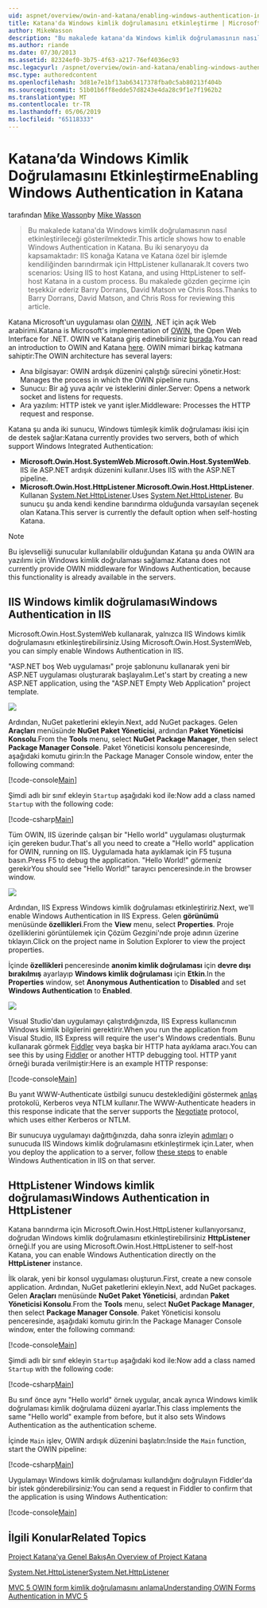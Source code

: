 ```yaml
---
uid: aspnet/overview/owin-and-katana/enabling-windows-authentication-in-katana
title: Katana'da Windows kimlik doğrulamasını etkinleştirme | Microsoft Docs
author: MikeWasson
description: "Bu makalede katana'da Windows kimlik doğrulamasının nasıl etkinleştirileceği gösterilmektedir. Bu iki senaryoyu da kapsamaktadır: IIS konağa Katana ve Kat barındırma için HttpListener kullanarak..."
ms.author: riande
ms.date: 07/30/2013
ms.assetid: 82324ef0-3b75-4f63-a217-76ef4036ec93
msc.legacyurl: /aspnet/overview/owin-and-katana/enabling-windows-authentication-in-katana
msc.type: authoredcontent
ms.openlocfilehash: 3d81e7e1bf13ab63417378fba0c5ab80213f404b
ms.sourcegitcommit: 51b01b6ff8edde57d8243e4da28c9f1e7f1962b2
ms.translationtype: MT
ms.contentlocale: tr-TR
ms.lasthandoff: 05/06/2019
ms.locfileid: "65118333"
---
```

# <a name="enabling-windows-authentication-in-katana"></a><span data-ttu-id="d7861-104">Katana’da Windows Kimlik Doğrulamasını Etkinleştirme</span><span class="sxs-lookup"><span data-stu-id="d7861-104">Enabling Windows Authentication in Katana</span></span>

<span data-ttu-id="d7861-105">tarafından [Mike Wasson](https://github.com/MikeWasson)</span><span class="sxs-lookup"><span data-stu-id="d7861-105">by [Mike Wasson](https://github.com/MikeWasson)</span></span>

> <span data-ttu-id="d7861-106">Bu makalede katana'da Windows kimlik doğrulamasının nasıl etkinleştirileceği gösterilmektedir.</span><span class="sxs-lookup"><span data-stu-id="d7861-106">This article shows how to enable Windows Authentication in Katana.</span></span> <span data-ttu-id="d7861-107">Bu iki senaryoyu da kapsamaktadır: IIS konağa Katana ve Katana özel bir işlemde kendiliğinden barındırmak için HttpListener kullanarak.</span><span class="sxs-lookup"><span data-stu-id="d7861-107">It covers two scenarios: Using IIS to host Katana, and using HttpListener to self-host Katana in a custom process.</span></span> <span data-ttu-id="d7861-108">Bu makalede gözden geçirme için teşekkür ederiz Barry Dorrans, David Matson ve Chris Ross.</span><span class="sxs-lookup"><span data-stu-id="d7861-108">Thanks to Barry Dorrans, David Matson, and Chris Ross for reviewing this article.</span></span>

<span data-ttu-id="d7861-109">Katana Microsoft'un uygulaması olan [OWIN](http://owin.org/), .NET için açık Web arabirimi.</span><span class="sxs-lookup"><span data-stu-id="d7861-109">Katana is Microsoft's implementation of [OWIN](http://owin.org/), the Open Web Interface for .NET.</span></span> <span data-ttu-id="d7861-110">OWIN ve Katana giriş edinebilirsiniz [burada](an-overview-of-project-katana.md).</span><span class="sxs-lookup"><span data-stu-id="d7861-110">You can read an introduction to OWIN and Katana [here](an-overview-of-project-katana.md).</span></span> <span data-ttu-id="d7861-111">OWIN mimari birkaç katmana sahiptir:</span><span class="sxs-lookup"><span data-stu-id="d7861-111">The OWIN architecture has several layers:</span></span>

- <span data-ttu-id="d7861-112">Ana bilgisayar: OWIN ardışık düzenini çalıştığı sürecini yönetir.</span><span class="sxs-lookup"><span data-stu-id="d7861-112">Host: Manages the process in which the OWIN pipeline runs.</span></span>
- <span data-ttu-id="d7861-113">Sunucu: Bir ağ yuva açılır ve isteklerini dinler.</span><span class="sxs-lookup"><span data-stu-id="d7861-113">Server: Opens a network socket and listens for requests.</span></span>
- <span data-ttu-id="d7861-114">Ara yazılım: HTTP istek ve yanıt işler.</span><span class="sxs-lookup"><span data-stu-id="d7861-114">Middleware: Processes the HTTP request and response.</span></span>

<span data-ttu-id="d7861-115">Katana şu anda iki sunucu, Windows tümleşik kimlik doğrulaması ikisi için de destek sağlar:</span><span class="sxs-lookup"><span data-stu-id="d7861-115">Katana currently provides two servers, both of which support Windows Integrated Authentication:</span></span>

- <span data-ttu-id="d7861-116">**Microsoft.Owin.Host.SystemWeb**.</span><span class="sxs-lookup"><span data-stu-id="d7861-116">**Microsoft.Owin.Host.SystemWeb**.</span></span> <span data-ttu-id="d7861-117">IIS ile ASP.NET ardışık düzenini kullanır.</span><span class="sxs-lookup"><span data-stu-id="d7861-117">Uses IIS with the ASP.NET pipeline.</span></span>
- <span data-ttu-id="d7861-118">**Microsoft.Owin.Host.HttpListener**.</span><span class="sxs-lookup"><span data-stu-id="d7861-118">**Microsoft.Owin.Host.HttpListener**.</span></span> <span data-ttu-id="d7861-119">Kullanan [System.Net.HttpListener](https://msdn.microsoft.com/library/system.net.httplistener.aspx).</span><span class="sxs-lookup"><span data-stu-id="d7861-119">Uses [System.Net.HttpListener](https://msdn.microsoft.com/library/system.net.httplistener.aspx).</span></span> <span data-ttu-id="d7861-120">Bu sunucu şu anda kendi kendine barındırma olduğunda varsayılan seçenek olan Katana.</span><span class="sxs-lookup"><span data-stu-id="d7861-120">This server is currently the default option when self-hosting Katana.</span></span>

> [!NOTE]
> <span data-ttu-id="d7861-121">Bu işlevselliği sunucular kullanılabilir olduğundan Katana şu anda OWIN ara yazılımı için Windows kimlik doğrulaması sağlamaz.</span><span class="sxs-lookup"><span data-stu-id="d7861-121">Katana does not currently provide OWIN middleware for Windows Authentication, because this functionality is already available in the servers.</span></span>

## <a name="windows-authentication-in-iis"></a><span data-ttu-id="d7861-122">IIS Windows kimlik doğrulaması</span><span class="sxs-lookup"><span data-stu-id="d7861-122">Windows Authentication in IIS</span></span>

<span data-ttu-id="d7861-123">Microsoft.Owin.Host.SystemWeb kullanarak, yalnızca IIS Windows kimlik doğrulamasını etkinleştirebilirsiniz.</span><span class="sxs-lookup"><span data-stu-id="d7861-123">Using Microsoft.Owin.Host.SystemWeb, you can simply enable Windows Authentication in IIS.</span></span>

<span data-ttu-id="d7861-124">"ASP.NET boş Web uygulaması" proje şablonunu kullanarak yeni bir ASP.NET uygulaması oluşturarak başlayalım.</span><span class="sxs-lookup"><span data-stu-id="d7861-124">Let's start by creating a new ASP.NET application, using the "ASP.NET Empty Web Application" project template.</span></span>

![](enabling-windows-authentication-in-katana/_static/image1.png)

<span data-ttu-id="d7861-125">Ardından, NuGet paketlerini ekleyin.</span><span class="sxs-lookup"><span data-stu-id="d7861-125">Next, add NuGet packages.</span></span> <span data-ttu-id="d7861-126">Gelen **Araçları** menüsünde **NuGet Paket Yöneticisi**, ardından **Paket Yöneticisi Konsolu**.</span><span class="sxs-lookup"><span data-stu-id="d7861-126">From the **Tools** menu, select **NuGet Package Manager**, then select **Package Manager Console**.</span></span> <span data-ttu-id="d7861-127">Paket Yöneticisi konsolu penceresinde, aşağıdaki komutu girin:</span><span class="sxs-lookup"><span data-stu-id="d7861-127">In the Package Manager Console window, enter the following command:</span></span>

[!code-console[Main](enabling-windows-authentication-in-katana/samples/sample1.cmd)]

<span data-ttu-id="d7861-128">Şimdi adlı bir sınıf ekleyin `Startup` aşağıdaki kod ile:</span><span class="sxs-lookup"><span data-stu-id="d7861-128">Now add a class named `Startup` with the following code:</span></span>

[!code-csharp[Main](enabling-windows-authentication-in-katana/samples/sample2.cs)]

<span data-ttu-id="d7861-129">Tüm OWIN, IIS üzerinde çalışan bir "Hello world" uygulaması oluşturmak için gereken budur.</span><span class="sxs-lookup"><span data-stu-id="d7861-129">That's all you need to create a "Hello world" application for OWIN, running on IIS.</span></span> <span data-ttu-id="d7861-130">Uygulamada hata ayıklamak için F5 tuşuna basın.</span><span class="sxs-lookup"><span data-stu-id="d7861-130">Press F5 to debug the application.</span></span> <span data-ttu-id="d7861-131">"Hello World!" görmeniz gerekir</span><span class="sxs-lookup"><span data-stu-id="d7861-131">You should see "Hello World!"</span></span> <span data-ttu-id="d7861-132">tarayıcı penceresinde.</span><span class="sxs-lookup"><span data-stu-id="d7861-132">in the browser window.</span></span>

![](enabling-windows-authentication-in-katana/_static/image2.png)

<span data-ttu-id="d7861-133">Ardından, IIS Express Windows kimlik doğrulaması etkinleştiririz.</span><span class="sxs-lookup"><span data-stu-id="d7861-133">Next, we'll enable Windows Authentication in IIS Express.</span></span> <span data-ttu-id="d7861-134">Gelen **görünümü** menüsünde **özellikleri**.</span><span class="sxs-lookup"><span data-stu-id="d7861-134">From the **View** menu, select **Properties**.</span></span> <span data-ttu-id="d7861-135">Proje özelliklerini görüntülemek için Çözüm Gezgini'nde proje adının üzerine tıklayın.</span><span class="sxs-lookup"><span data-stu-id="d7861-135">Click on the project name in Solution Explorer to view the project properties.</span></span>

<span data-ttu-id="d7861-136">İçinde **özellikleri** penceresinde **anonim kimlik doğrulaması** için **devre dışı bırakılmış** ayarlayıp **Windows kimlik doğrulaması** için  **Etkin**.</span><span class="sxs-lookup"><span data-stu-id="d7861-136">In the **Properties** window, set **Anonymous Authentication** to **Disabled** and set **Windows Authentication** to **Enabled**.</span></span>

![](enabling-windows-authentication-in-katana/_static/image3.png)

<span data-ttu-id="d7861-137">Visual Studio'dan uygulamayı çalıştırdığınızda, IIS Express kullanıcının Windows kimlik bilgilerini gerektirir.</span><span class="sxs-lookup"><span data-stu-id="d7861-137">When you run the application from Visual Studio, IIS Express will require the user's Windows credentials.</span></span> <span data-ttu-id="d7861-138">Bunu kullanarak görmek [Fiddler](http://fiddler2.com/home) veya başka bir HTTP hata ayıklama aracı.</span><span class="sxs-lookup"><span data-stu-id="d7861-138">You can see this by using [Fiddler](http://fiddler2.com/home) or another HTTP debugging tool.</span></span> <span data-ttu-id="d7861-139">HTTP yanıt örneği burada verilmiştir:</span><span class="sxs-lookup"><span data-stu-id="d7861-139">Here is an example HTTP response:</span></span>

[!code-console[Main](enabling-windows-authentication-in-katana/samples/sample3.cmd?highlight=1,5-6)]

<span data-ttu-id="d7861-140">Bu yanıt WWW-Authenticate üstbilgi sunucu desteklediğini göstermek [anlaş](http://www.ietf.org/rfc/rfc4559.txt) protokolü, Kerberos veya NTLM kullanır.</span><span class="sxs-lookup"><span data-stu-id="d7861-140">The WWW-Authenticate headers in this response indicate that the server supports the [Negotiate](http://www.ietf.org/rfc/rfc4559.txt) protocol, which uses either Kerberos or NTLM.</span></span>

<span data-ttu-id="d7861-141">Bir sunucuya uygulamayı dağıttığınızda, daha sonra izleyin [adımları](https://www.iis.net/configreference/system.webserver/security/authentication/windowsauthentication) o sunucuda IIS Windows kimlik doğrulamasını etkinleştirmek için.</span><span class="sxs-lookup"><span data-stu-id="d7861-141">Later, when you deploy the application to a server, follow [these steps](https://www.iis.net/configreference/system.webserver/security/authentication/windowsauthentication) to enable Windows Authentication in IIS on that server.</span></span>

## <a name="windows-authentication-in-httplistener"></a><span data-ttu-id="d7861-142">HttpListener Windows kimlik doğrulaması</span><span class="sxs-lookup"><span data-stu-id="d7861-142">Windows Authentication in HttpListener</span></span>

<span data-ttu-id="d7861-143">Katana barındırma için Microsoft.Owin.Host.HttpListener kullanıyorsanız, doğrudan Windows kimlik doğrulamasını etkinleştirebilirsiniz **HttpListener** örneği.</span><span class="sxs-lookup"><span data-stu-id="d7861-143">If you are using Microsoft.Owin.Host.HttpListener to self-host Katana, you can enable Windows Authentication directly on the **HttpListener** instance.</span></span>

<span data-ttu-id="d7861-144">İlk olarak, yeni bir konsol uygulaması oluşturun.</span><span class="sxs-lookup"><span data-stu-id="d7861-144">First, create a new console application.</span></span> <span data-ttu-id="d7861-145">Ardından, NuGet paketlerini ekleyin.</span><span class="sxs-lookup"><span data-stu-id="d7861-145">Next, add NuGet packages.</span></span> <span data-ttu-id="d7861-146">Gelen **Araçları** menüsünde **NuGet Paket Yöneticisi**, ardından **Paket Yöneticisi Konsolu**.</span><span class="sxs-lookup"><span data-stu-id="d7861-146">From the **Tools** menu, select **NuGet Package Manager**, then select **Package Manager Console**.</span></span> <span data-ttu-id="d7861-147">Paket Yöneticisi konsolu penceresinde, aşağıdaki komutu girin:</span><span class="sxs-lookup"><span data-stu-id="d7861-147">In the Package Manager Console window, enter the following command:</span></span>

[!code-console[Main](enabling-windows-authentication-in-katana/samples/sample4.cmd)]

<span data-ttu-id="d7861-148">Şimdi adlı bir sınıf ekleyin `Startup` aşağıdaki kod ile:</span><span class="sxs-lookup"><span data-stu-id="d7861-148">Now add a class named `Startup` with the following code:</span></span>

[!code-csharp[Main](enabling-windows-authentication-in-katana/samples/sample5.cs)]

<span data-ttu-id="d7861-149">Bu sınıf önce aynı "Hello world" örnek uygular, ancak ayrıca Windows kimlik doğrulaması kimlik doğrulama düzeni ayarlar.</span><span class="sxs-lookup"><span data-stu-id="d7861-149">This class implements the same "Hello world" example from before, but it also sets Windows Authentication as the authentication scheme.</span></span>

<span data-ttu-id="d7861-150">İçinde `Main` işlev, OWIN ardışık düzenini başlatın:</span><span class="sxs-lookup"><span data-stu-id="d7861-150">Inside the `Main` function, start the OWIN pipeline:</span></span>

[!code-csharp[Main](enabling-windows-authentication-in-katana/samples/sample6.cs)]

<span data-ttu-id="d7861-151">Uygulamayı Windows kimlik doğrulaması kullandığını doğrulayın Fiddler'da bir istek gönderebilirsiniz:</span><span class="sxs-lookup"><span data-stu-id="d7861-151">You can send a request in Fiddler to confirm that the application is using Windows Authentication:</span></span>

[!code-console[Main](enabling-windows-authentication-in-katana/samples/sample7.cmd?highlight=1,4-5)]

## <a name="related-topics"></a><span data-ttu-id="d7861-152">İlgili Konular</span><span class="sxs-lookup"><span data-stu-id="d7861-152">Related Topics</span></span>

[<span data-ttu-id="d7861-153">Project Katana’ya Genel Bakış</span><span class="sxs-lookup"><span data-stu-id="d7861-153">An Overview of Project Katana</span></span>](an-overview-of-project-katana.md)

[<span data-ttu-id="d7861-154">System.Net.HttpListener</span><span class="sxs-lookup"><span data-stu-id="d7861-154">System.Net.HttpListener</span></span>](https://msdn.microsoft.com/library/system.net.httplistener.aspx)

[<span data-ttu-id="d7861-155">MVC 5 OWIN form kimlik doğrulamasını anlama</span><span class="sxs-lookup"><span data-stu-id="d7861-155">Understanding OWIN Forms Authentication in MVC 5</span></span>](https://blogs.msdn.com/b/webdev/archive/2013/07/03/understanding-owin-forms-authentication-in-mvc-5.aspx)
